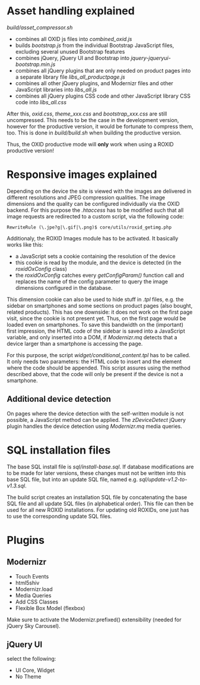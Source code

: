 # Asset handling explained

*build/asset_compressor.sh*

* combines all OXID js files into *combined_oxid.js*
* builds *bootstrap.js* from the individual Bootstrap JavaScript files, excluding several unused Bootstrap features
* combines jQuery, jQuery UI and Bootstrap into *jquery-jqueryui-bootstrap.min.js*
* combines all jQuery plugins that are only needed on product pages into a separate library file *libs_all_productpage.js*
* combines all other jQuery plugins, and Modernizr files and other JavaScript libraries into *libs_all.js*
* combines all jQuery plugins CSS code and other JavaScript library CSS code into *libs_all.css*

After this, *oxid.css*, *theme_xxx.css* and *bootstrap_xxx.css* are still uncompressed. This needs to be the case in the development version, however for the productive version, it would be fortunate to compress them, too.
This is done in *build/build.sh* when building the productive version.

Thus, the OXID productive mode will **only** work when using a ROXID productive version!


# Responsive images explained
Depending on the device the site is viewed with the images are delivered in different resolutions and JPEG compression qualities. The image dimensions and the quality can be configured individually via the OXID backend.
For this purpose the *.htaccess* has to be modified such that all image requests are redirected to a custom script, via the following code:

    RewriteRule (\.jpe?g|\.gif|\.png)$ core/utils/roxid_getimg.php

Additionaly, the ROXID Images module has to be activated. It basically works like this:

* a JavaScript sets a cookie containing the resolution of the device
* this cookie is read by the module, and the device is detected (in the *roxidOxConfig* class)
* the *roxidOxConfig* catches every *getConfigParam()* function call and replaces the name of the config parameter to query the image dimensions configured in the database.

This dimension cookie can also be used to hide stuff in *.tpl* files, e.g. the sidebar on smartphones and some sections on product pages (also bought, related products).
This has one downside: it does not work on the first page visit, since the cookie is not present yet. Thus, on the first page would be loaded even on smartphones. To save this bandwidth on the (important) first impression, the HTML code of the sidebar is saved into a JavaScript variable, and only inserted into a DOM, if *Modernizr.mq* detects that a device larger than a smartphone is accessing the page.

For this purpose, the script *widget/conditional_content.tpl* has to be called. It only needs two parameters: the HTML code to insert and the element where the code should be appended. This script assures using the method described above, that the code will only be present if the device is not a smartphone.

## Additional device detection
On pages where the device detection with the self-written module is not possible, a JavaScript method can be applied. The *zDeviceDetect* jQuery plugin handles the device detection using *Modernizr.mq* media queries.


# SQL installation files
The base SQL install file is *sql/install-base.sql*. If database modifications are to be made for later versions, these changes must not be written into this base SQL file, but into an update SQL file, named e.g. *sql/update-v1.2-to-v1.3.sql*.

The build script creates an installation SQL file by concatenating the base SQL file and all update SQL files (in alphabetical order). This file can then be used for all new ROXID installations. For updating old ROXIDs, one just has to use the corresponding update SQL files.


# Plugins
## Modernizr

* Touch Events
* html5shiv
* Modernizr.load
* Media Queries
* Add CSS Classes
* Flexible Box Model (flexbox)

Make sure to activate the Modernizr.prefixed() extensibility (needed for jQuery Sky Carousel).


## jQuery UI

select the following:
* UI Core, Widget
* No Theme
